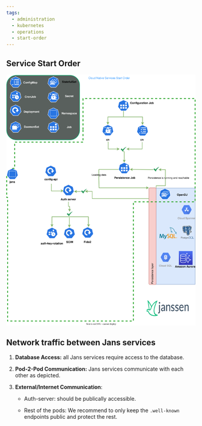 ```yaml
---
tags:
  - administration
  - kubernetes
  - operations
  - start-order
---
```


## Service Start Order

![svg](../../assets/kubernetes-services-start-order.svg)

## Network traffic between Jans services

1. **Database Access:** all Jans services require access to the database.

2. **Pod-2-Pod Communication:** Jans services communicate with each other as depicted.

3. **External/Internet Communication**:
    - Auth-server: should be publically accessible.

    - Rest of the pods:  We recommend to only keep the `.well-known` endpoints public and protect the rest.
